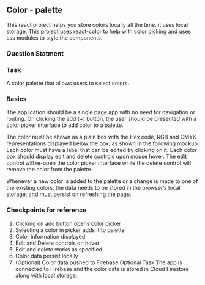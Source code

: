 ## Color - palette
This react project helps you store colors locally all the time. it uses local storage. This project uses [react-color](https://casesandberg.github.io/react-color/) to help with color picking and uses css modules to style the components.

### Question Statment

### Task
A color palette that allows users to select colors.

### Basics
The application should be a single page app with no need for navigation or routing.  On clicking the add (+) button, the user should be presented with a color picker interface to add color to a palette.

The color must be shown as a plain box with the Hex code, RGB and CMYK representations displayed below the box, as shown in the following mockup. Each color must have a label that can be edited by clicking on it. Each color box should display edit and delete controls upon mouse hover. The edit control will re-open the color picker interface while the delete control will remove the color from the palette.  

Whenever a new color is added to the palette or a change is made to one of the existing colors, the data needs to be stored in the browser’s local storage, and must persist on refreshing the page.

### Checkpoints for reference

1.	Clicking on add button opens color picker
2.	Selecting a color in picker adds it to palette
3.	Color information displayed
4.	Edit and Delete controls on hover
5.	Edit and delete works as specified
6.	Color data persist locally
7.	(Optional) Color data pushed to Firebase
 Optional Task
The app is connected to Firebase and the color data is stored in Cloud Firestore along with local storage. 



